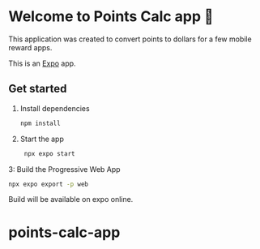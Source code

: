 # Welcome to Points Calc app 👋

This application was created to convert points to dollars for a few mobile reward apps.

This is an [Expo](https://expo.dev) app.

## Get started

1. Install dependencies

   ```bash
   npm install
   ```

2. Start the app

   ```bash
    npx expo start
   ```

3: Build the Progressive Web App

   ```bash
   npx expo export -p web
   ```

Build will be available on expo online.

# points-calc-app

